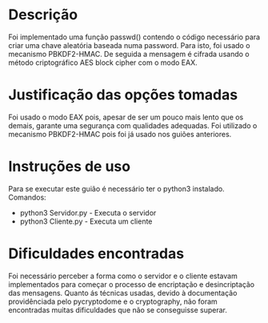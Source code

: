 # Descrição
Foi implementado uma função passwd() contendo o código necessário para criar uma chave aleatória baseada numa password. Para isto, foi usado o mecanismo PBKDF2-HMAC.
De seguida a mensagem é cifrada usando o método criptográfico AES block cipher com o modo EAX.

# Justificação das opções tomadas
Foi usado o modo EAX pois, apesar de ser um pouco mais lento que os demais, garante uma segurança com qualidades adequadas.
Foi utilizado o mecanismo PBKDF2-HMAC pois foi já usado nos guiões anteriores.

# Instruções de uso
Para se executar este guião é necessário ter o python3 instalado.
Comandos:
- python3 Servidor.py - Executa o servidor
- python3 Cliente.py - Executa um cliente

# Dificuldades encontradas
Foi necessário perceber a forma como o servidor e o cliente estavam implementados para começar o processo de encriptação e desincriptação das mensagens.
Quanto ás técnicas usadas, devido à documentação providênciada pelo pycryptodome e o cryptography, não foram encontradas muitas dificuldades que não se conseguisse superar.


